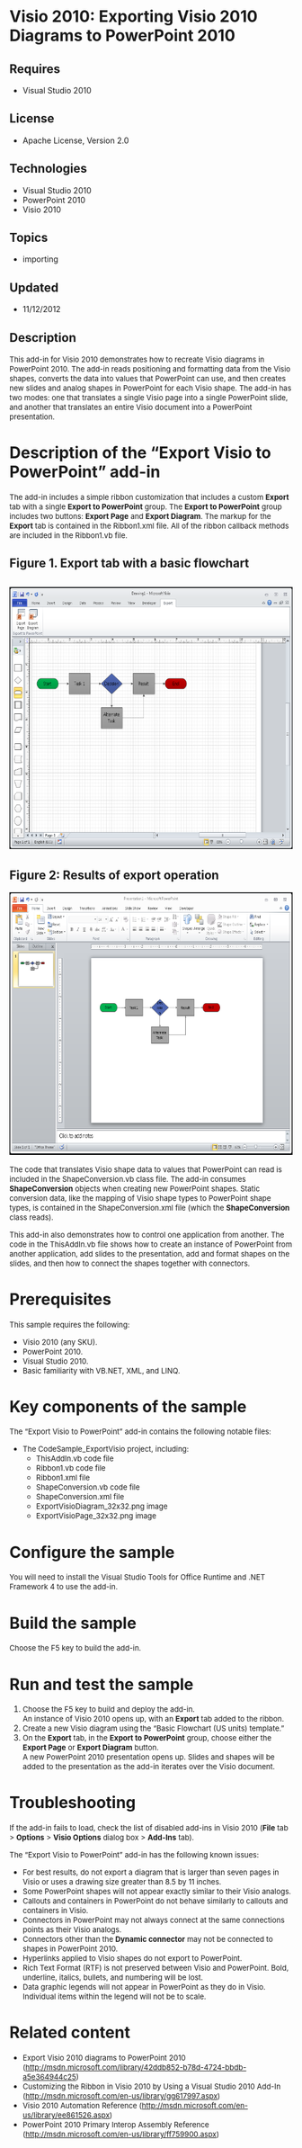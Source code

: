 # Visio 2010: Exporting Visio 2010 Diagrams to PowerPoint 2010
## Requires
- Visual Studio 2010
## License
- Apache License, Version 2.0
## Technologies
- Visual Studio 2010
- PowerPoint 2010
- Visio 2010
## Topics
- importing
## Updated
- 11/12/2012
## Description

<p><span style="font-size:small">This add-in for Visio 2010 demonstrates how to recreate Visio diagrams in PowerPoint 2010. The add-in reads positioning and formatting data from the Visio shapes, converts the data into values that PowerPoint can use, and then
 creates new slides and analog shapes in PowerPoint for each Visio shape. The add-in has two modes: one that translates a single Visio page into a single PowerPoint slide, and another that translates an entire Visio document into a PowerPoint presentation.</span></p>
<h1>Description of the &ldquo;Export Visio to PowerPoint&rdquo; add-in</h1>
<p><span style="font-size:small">The add-in includes a simple ribbon customization that includes a custom
<strong>Export</strong> tab with a single <strong>Export to PowerPoint</strong> group. The
<strong>Export to PowerPoint</strong> group includes two buttons: <strong>Export Page</strong> and
<strong>Export Diagram</strong>. The markup for the <strong>Export</strong> tab is contained in the Ribbon1.xml file. All of the ribbon callback methods are included in the Ribbon1.vb file.</span></p>
<h2>Figure 1. Export tab with a basic flowchart</h2>
<h2><img id="59829" src="59829-visio2010sample1.png" alt="" width="647" height="466"></h2>
<h2>Figure 2: Results of export operation</h2>
<p><img id="59830" src="59830-visio2010sample2.png" alt="" width="645" height="467"></p>
<p><span style="font-size:small">The code that translates Visio shape data to values that PowerPoint can read is included in the ShapeConversion.vb class file. The add-in consumes
<strong>ShapeConversion</strong> objects when creating new PowerPoint shapes. Static conversion data, like the mapping of Visio shape types to PowerPoint shape types, is contained in the ShapeConversion.xml file (which the
<strong>ShapeConversion</strong> class reads).</span></p>
<p><span style="font-size:small">This add-in also demonstrates how to control one application from another. The code in the ThisAddIn.vb file shows how to create an instance of PowerPoint from another application, add slides to the presentation, add and format
 shapes on the slides, and then how to connect the shapes together with connectors.&nbsp;</span></p>
<h1>Prerequisites</h1>
<p><span style="font-size:small">This sample requires the following:</span></p>
<ul>
<li><span style="font-size:small">Visio 2010 (any SKU).</span> </li><li><span style="font-size:small">PowerPoint 2010.</span> </li><li><span style="font-size:small">Visual Studio 2010.</span> </li><li><span style="font-size:small">Basic familiarity with VB.NET, XML, and LINQ.</span>
</li></ul>
<h1>Key components of the sample</h1>
<p><span style="font-size:small">The &ldquo;Export Visio to PowerPoint&rdquo; add-in contains the following notable files:</span></p>
<ul>
<li><span style="font-size:small">The CodeSample_ExportVisio project, including:</span>
<ul>
<li><span style="font-size:small">ThisAddIn.vb code file</span> </li><li><span style="font-size:small">Ribbon1.vb code file</span> </li><li><span style="font-size:small">Ribbon1.xml file</span> </li><li><span style="font-size:small">ShapeConversion.vb code file</span> </li><li><span style="font-size:small">ShapeConversion.xml file</span> </li><li><span style="font-size:small">ExportVisioDiagram_32x32.png image</span> </li><li><span style="font-size:small">ExportVisioPage_32x32.png image</span> </li></ul>
</li></ul>
<h1>Configure the sample</h1>
<p><span style="font-size:small">You will need to install the Visual Studio Tools for Office Runtime and .NET Framework 4 to use the add-in.</span></p>
<h1>Build the sample</h1>
<p><span style="font-size:small">Choose the F5 key to build the add-in.</span></p>
<h1>Run and test the sample</h1>
<ol>
<li><span style="font-size:small">Choose the F5 key to build and deploy the add-in.</span><br>
<span style="font-size:small">An instance of Visio 2010 opens up, with an <strong>
Export</strong> tab added to the ribbon.</span> </li><li><span style="font-size:small">Create a new Visio diagram using the &ldquo;Basic Flowchart (US units) template.&rdquo;</span>
</li><li><span style="font-size:small">On the <strong>Export</strong> tab, in the <strong>
Export to PowerPoint</strong> group, choose either the <strong>Export Page</strong> or
<strong>Export Diagram</strong> button.</span><br>
<span style="font-size:small">A new PowerPoint 2010 presentation opens up. Slides and shapes will be added to the presentation as the add-in iterates over the Visio document.</span>
</li></ol>
<h1>Troubleshooting</h1>
<p><span style="font-size:small">If the add-in fails to load, check the list of disabled add-ins in Visio 2010 (<strong>File</strong> tab &gt;
<strong>Options</strong> &gt; <strong>Visio Options</strong> dialog box &gt; <strong>
Add-Ins</strong> tab).</span></p>
<p><span style="font-size:small">The &ldquo;Export Visio to PowerPoint&rdquo; add-in has the following known issues:</span></p>
<ul>
<li><span style="font-size:small">For best results, do not export a diagram that is larger than seven pages in Visio or uses a drawing size greater than 8.5 by 11 inches.</span>
</li><li><span style="font-size:small">Some PowerPoint shapes will not appear exactly similar to their Visio analogs.</span>
</li><li><span style="font-size:small">Callouts and containers in PowerPoint do not behave similarly to callouts and containers in Visio.</span>
</li><li><span style="font-size:small">Connectors in PowerPoint may not always connect at the same connections points as their Visio analogs.</span>
</li><li><span style="font-size:small">Connectors other than the <strong>Dynamic connector</strong> may not be connected to shapes in PowerPoint 2010.</span>
</li><li><span style="font-size:small">Hyperlinks applied to Visio shapes do not export to PowerPoint.</span>
</li><li><span style="font-size:small">Rich Text Format (RTF) is not preserved between Visio and PowerPoint. Bold, underline, italics, bullets, and numbering will be lost.</span>
</li><li><span style="font-size:small">Data graphic legends will not appear in PowerPoint as they do in Visio. Individual items within the legend will not be to scale.</span>
</li></ul>
<h1>Related content</h1>
<ul>
<li><span style="font-size:small">Export Visio 2010 diagrams to PowerPoint 2010 (<a href="http://msdn.microsoft.com/library/42ddb852-b78d-4724-bbdb-a5e364944c25">http://msdn.microsoft.com/library/42ddb852-b78d-4724-bbdb-a5e364944c25</a>)</span>
</li><li><span style="font-size:small">Customizing the Ribbon in Visio 2010 by Using a Visual Studio 2010 Add-In (<a href="http://msdn.microsoft.com/en-us/library/gg617997.aspx">http://msdn.microsoft.com/en-us/library/gg617997.aspx</a>)</span>
</li><li><span style="font-size:small">Visio 2010 Automation Reference (<a href="http://msdn.microsoft.com/en-us/library/ee861526.aspx">http://msdn.microsoft.com/en-us/library/ee861526.aspx</a>)</span>
</li><li><span style="font-size:small">PowerPoint 2010 Primary Interop Assembly Reference (<a href="http://msdn.microsoft.com/en-us/library/ff759900.aspx">http://msdn.microsoft.com/en-us/library/ff759900.aspx</a>)</span>
</li></ul>
